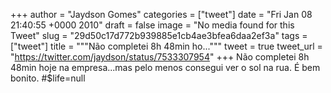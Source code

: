 
+++
author = "Jaydson Gomes"
categories = ["tweet"]
date = "Fri Jan 08 21:40:55 +0000 2010"
draft = false
image = "No media found for this Tweet"
slug = "29d50c17d772b939885e1cb4ae3bfea6daa2ef3a"
tags = ["tweet"]
title = """Não completei 8h 48min ho..."""
tweet = true
tweet_url = "https://twitter.com/jaydson/status/7533307954"
+++
Não completei 8h 48min hoje na empresa...mas pelo menos consegui ver o sol na rua. É bem bonito. #$life=null
